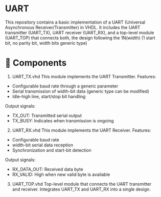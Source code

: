 # UART
This repository contains a basic implementation of a UART (Universal Asynchronous Receiver/Transmitter) in VHDL. It includes the UART transmitter (UART_TX), UART receiver (UART_RX), and a top-level module (UART_TOP) that connects both, the design following the 1N(width) (1 start bit, no parity bit, width bits generic type)

# 🧩 Components
1. UART_TX.vhd
This module implements the UART Transmitter.
Features:
  - Configurable baud rate through a generic parameter
  - Serial transmission of width-bit data (generic type can be modified)
  - Idle-high line, start/stop bit handling

Output signals:
  - TX_OUT: Transmitted serial output
  - TX_BUSY: Indicates when transmission is ongoing

2. UART_RX.vhd
This module implements the UART Receiver.
Features:
  - Configurable baud rate
  - width-bit serial data reception
  - Synchronization and start-bit detection

Output signals:
  - RX_DATA_OUT: Received data byte
  - RX_VALID: High when new valid byte is available

3. UART_TOP.vhd
Top-level module that connects the UART transmitter and receiver.
Integrates UART_TX and UART_RX into a single design.
